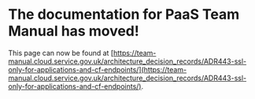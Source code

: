 
# The documentation for PaaS Team Manual has moved!
This page can now be found at [https://team-manual.cloud.service.gov.uk/architecture_decision_records/ADR443-ssl-only-for-applications-and-cf-endpoints/](https://team-manual.cloud.service.gov.uk/architecture_decision_records/ADR443-ssl-only-for-applications-and-cf-endpoints/).
